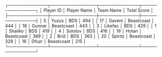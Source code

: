 ┌─────────────┬───────────────┬─────────────┬───────────────┐
│   Player ID │ Player Name   │ Team Name   │   Total Score │
├─────────────┼───────────────┼─────────────┼───────────────┤
│           5 │ Yuzus         │ BDS         │           494 │
│          17 │ Gaveni        │ Beastcoast  │           444 │
│          18 │ Gunnar        │ Beastcoast  │           443 │
│           3 │ Likefac       │ BDS         │           429 │
│           1 │ Shaiiko       │ BDS         │           419 │
│           4 │ Solotov       │ BDS         │           416 │
│          19 │ Hotan         │ Beastcoast  │           389 │
│           2 │ Brid          │ BDS         │           363 │
│          20 │ Spiritz       │ Beastcoast  │           329 │
│          16 │ Dfuzr         │ Beastcoast  │           215 │
└─────────────┴───────────────┴─────────────┴───────────────┘